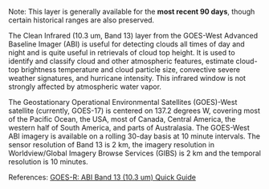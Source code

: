 Note: This layer is generally available for the **most recent 90 days**, though certain historical ranges are also preserved.

The Clean Infrared (10.3 um, Band 13) layer from the GOES-West Advanced Baseline Imager (ABI) is useful for detecting clouds all times of day and night and is quite useful in retrievals of cloud top height. It is used to identify and classify cloud and other atmospheric features, estimate cloud-top brightness temperature and cloud particle size, convective severe weather signatures, and hurricane intensity. This infrared window is not strongly affected by atmospheric water vapor.

The Geostationary Operational Environmental Satellites (GOES)-West satellite (currently, GOES-17) is centered on 137.2 degrees W, covering most of the Pacific Ocean, the USA, most of Canada, Central America, the western half of South America, and parts of Australasia. The GOES-West ABI imagery is available on a rolling 30-day basis at 10 minute intervals. The sensor resolution of Band 13 is 2 km, the imagery resolution in Worldview/Global Imagery Browse Services (GIBS) is 2 km and the temporal resolution is 10 minutes.

References: [GOES-R: ABI Band 13 (10.3 um) Quick Guide](https://www.star.nesdis.noaa.gov/GOES/documents/ABIQuickGuide_Band13.pdf)
